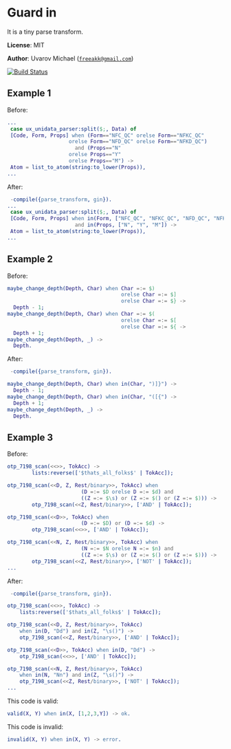 Guard in
========

It is a tiny parse transform.

__License__: MIT

__Author__: Uvarov Michael ([`freeakk@gmail.com`](mailto:freeakk@gmail.com))

[![Build Status](https://secure.travis-ci.org/freeakk/gin.png?branch=master)](http://travis-ci.org/freeakk/gin)

Example 1
---------

Before:

```erlang
...
 case ux_unidata_parser:split($;, Data) of
 [Code, Form, Props] when (Form=="NFC_QC" orelse Form=="NFKC_QC"
                    orelse Form=="NFD_QC" orelse Form=="NFKD_QC")
                      and (Props=="N"
                    orelse Props=="Y"
                    orelse Props=="M") ->
 Atom = list_to_atom(string:to_lower(Props)),
...
```

After:

```erlang
 -compile({parse_transform, gin}).
...
 case ux_unidata_parser:split($;, Data) of
 [Code, Form, Props] when in(Form, ["NFC_QC", "NFKC_QC", "NFD_QC", "NFKD_QC"])
                      and in(Props, ["N", "Y", "M"]) ->
 Atom = list_to_atom(string:to_lower(Props)),
...
```


Example 2
---------

Before:

```erlang
maybe_change_depth(Depth, Char) when Char =:= $)
                                     orelse Char =:= $]
                                     orelse Char =:= $} ->
  Depth - 1;
maybe_change_depth(Depth, Char) when Char =:= $(
                                     orelse Char =:= $[
                                     orelse Char =:= ${ ->
  Depth + 1;
maybe_change_depth(Depth, _) ->
  Depth.
```

After:

```erlang
 -compile({parse_transform, gin}).

maybe_change_depth(Depth, Char) when in(Char, ")]}") ->
  Depth - 1;
maybe_change_depth(Depth, Char) when in(Char, "([{") ->
  Depth + 1;
maybe_change_depth(Depth, _) ->
  Depth.
```


Example 3
---------

Before:

```erlang
otp_7198_scan(<<>>, TokAcc) ->
        lists:reverse(['$thats_all_folks$' | TokAcc]);

otp_7198_scan(<<D, Z, Rest/binary>>, TokAcc) when
                        (D =:= $D orelse D =:= $d) and
                        ((Z =:= $\s) or (Z =:= $() or (Z =:= $))) ->
        otp_7198_scan(<<Z, Rest/binary>>, ['AND' | TokAcc]);

otp_7198_scan(<<D>>, TokAcc) when
                        (D =:= $D) or (D =:= $d) ->
        otp_7198_scan(<<>>, ['AND' | TokAcc]);

otp_7198_scan(<<N, Z, Rest/binary>>, TokAcc) when
                        (N =:= $N orelse N =:= $n) and
                        ((Z =:= $\s) or (Z =:= $() or (Z =:= $))) ->
        otp_7198_scan(<<Z, Rest/binary>>, ['NOT' | TokAcc]);
...
```

After:

```erlang
 -compile({parse_transform, gin}).

otp_7198_scan(<<>>, TokAcc) ->
    lists:reverse(['$thats_all_folks$' | TokAcc]);

otp_7198_scan(<<D, Z, Rest/binary>>, TokAcc)
    when in(D, "Dd") and in(Z, "\s()") ->
    otp_7198_scan(<<Z, Rest/binary>>, ['AND' | TokAcc]);

otp_7198_scan(<<D>>, TokAcc) when in(D, "Dd") ->
    otp_7198_scan(<<>>, ['AND' | TokAcc]);

otp_7198_scan(<<N, Z, Rest/binary>>, TokAcc)
    when in(N, "Nn") and in(Z, "\s()") ->
    otp_7198_scan(<<Z, Rest/binary>>, ['NOT' | TokAcc]);
...
```


This code is valid:

```erlang
valid(X, Y) when in(X, [1,2,3,Y]) -> ok.
```

This code is invalid:

```erlang
invalid(X, Y) when in(X, Y) -> error.
```
